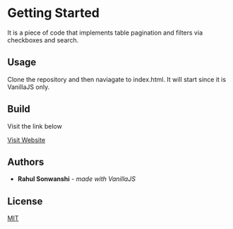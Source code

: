 # Getting Started

It is a piece of code that implements table pagination and filters via checkboxes and search.

## Usage

 Clone the repository and then naviagate to index.html. It will start since it is VanillaJS only.

## Build

Visit the link below

[Visit Website](https://rahul-sonwanshi.github.io/filter-table-pagination/index.html)

## Authors

* **Rahul Sonwanshi** - *made with VanillaJS*

## License
[MIT](https://choosealicense.com/licenses/mit/)